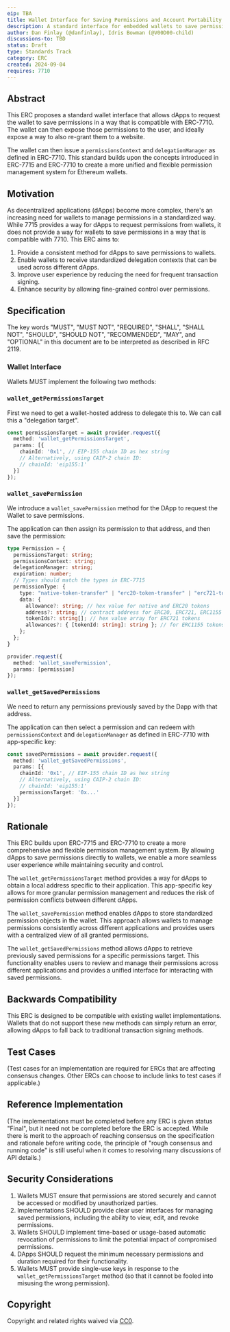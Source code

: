 ```yaml
---
eip: TBA
title: Wallet Interface for Saving Permissions and Account Portability
description: A standard interface for embedded wallets to save permissions to a portable wallet.
author: Dan Finlay (@danfinlay), Idris Bowman (@V00D00-child)
discussions-to: TBD
status: Draft
type: Standards Track
category: ERC
created: 2024-09-04
requires: 7710
---
```


## Abstract

This ERC proposes a standard wallet interface that allows dApps to request the wallet to save permissions in a way that is compatible with ERC-7710. The wallet can then expose those permissions to the user, and ideally expose a way to also re-grant them to a website.

The wallet can then issue a `permissionsContext` and `delegationManager` as defined in ERC-7710. This standard builds upon the concepts introduced in ERC-7715 and ERC-7710 to create a more unified and flexible permission management system for Ethereum wallets.

## Motivation

As decentralized applications (dApps) become more complex, there's an increasing need for wallets to manage permissions in a standardized way. While 7715 provides a way for dApps to request permissions from wallets, it does not provide a way for wallets to save permissions in a way that is compatible with 7710. This ERC aims to:

1. Provide a consistent method for dApps to save permissions to wallets.
2. Enable wallets to receive standardized delegation contexts that can be used across different dApps.
3. Improve user experience by reducing the need for frequent transaction signing.
4. Enhance security by allowing fine-grained control over permissions.

## Specification

The key words "MUST", "MUST NOT", "REQUIRED", "SHALL", "SHALL NOT", "SHOULD", "SHOULD NOT", "RECOMMENDED", "MAY", and "OPTIONAL" in this document are to be interpreted as described in RFC 2119.

### Wallet Interface

Wallets MUST implement the following two methods:

### `wallet_getPermissionsTarget`

First we need to get a wallet-hosted address to delegate this to. We can call this a "delegation target".
```typescript
const permissionsTarget = await provider.request({
  method: 'wallet_getPermissionsTarget',
  params: [{
    chainId: '0x1', // EIP-155 chain ID as hex string
    // Alternatively, using CAIP-2 chain ID:
    // chainId: 'eip155:1'
  }]
});
```

### `wallet_savePermission`

We introduce a `wallet_savePermission` method for the DApp to request the Wallet to save permissions.

The application can then assign its permission to that address, and then save the permission:

```typescript
type Permission = {
  permissionsTarget: string;
  permissionsContext: string;
  delegationManager: string;
  expiration: number;
  // Types should match the types in ERC-7715
  permissionType: {
    type: "native-token-transfer" | "erc20-token-transfer" | "erc721-token-transfer" | "erc1155-token-transfer";
    data: {
      allowance?: string; // hex value for native and ERC20 tokens
      address?: string; // contract address for ERC20, ERC721, ERC1155 tokens
      tokenIds?: string[]; // hex value array for ERC721 tokens
      allowances?: { [tokenId: string]: string }; // for ERC1155 tokens
    };
  };
}

provider.request({
  method: 'wallet_savePermission',
  params: [permission]
});
```

### `wallet_getSavedPermissions`

We need to return any permissions previously saved by the Dapp with that address.

The application can then select a permission and can redeem with `permissionsContext` and `delegationManager` as defined in ERC-7710 with app-specific key:

```typescript
const savedPermissions = await provider.request({
  method: 'wallet_getSavedPermissions',
  params: [{
    chainId: '0x1', // EIP-155 chain ID as hex string
    // Alternatively, using CAIP-2 chain ID:
    // chainId: 'eip155:1'
    permissionsTarget: '0x...'
  }]
});
```

## Rationale

This ERC builds upon ERC-7715 and ERC-7710 to create a more comprehensive and flexible permission management system. By allowing dApps to save permissions directly to wallets, we enable a more seamless user experience while maintaining security and control.

The `wallet_getPermissionsTarget` method provides a way for dApps to obtain a local address specific to their application. This app-specific key allows for more granular permission management and reduces the risk of permission conflicts between different dApps.

The `wallet_savePermission` method enables dApps to store standardized permission objects in the wallet. This approach allows wallets to manage permissions consistently across different applications and provides users with a centralized view of all granted permissions.

The `wallet_getSavedPermissions` method allows dApps to retrieve previously saved permissions for a specific permissions target. This functionality enables users to review and manage their permissions across different applications and provides a unified interface for interacting with saved permissions.

## Backwards Compatibility

This ERC is designed to be compatible with existing wallet implementations. Wallets that do not support these new methods can simply return an error, allowing dApps to fall back to traditional transaction signing methods.

## Test Cases

(Test cases for an implementation are required for ERCs that are affecting consensus changes. Other ERCs can choose to include links to test cases if applicable.)

## Reference Implementation

(The implementations must be completed before any ERC is given status "Final", but it need not be completed before the ERC is accepted. While there is merit to the approach of reaching consensus on the specification and rationale before writing code, the principle of "rough consensus and running code" is still useful when it comes to resolving many discussions of API details.)

## Security Considerations

1. Wallets MUST ensure that permissions are stored securely and cannot be accessed or modified by unauthorized parties.
2. Implementations SHOULD provide clear user interfaces for managing saved permissions, including the ability to view, edit, and revoke permissions.
3. Wallets SHOULD implement time-based or usage-based automatic revocation of permissions to limit the potential impact of compromised permissions.
4. DApps SHOULD request the minimum necessary permissions and duration required for their functionality.
5. Wallets MUST provide single-use keys in response to the `wallet_getPermissionsTarget` method (so that it cannot be fooled into misusing the wrong permission).

## Copyright

Copyright and related rights waived via [CC0](../LICENSE.md).
